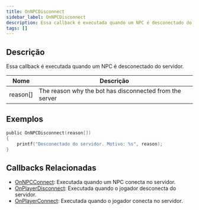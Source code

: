 ```yaml
---
title: OnNPCDisconnect
sidebar_label: OnNPCDisconnect
description: Essa callback é executada quando um NPC é desconectado do servidor.
tags: []
---
```


## Descrição

Essa callback é executada quando um NPC é desconectado do servidor.

| Nome         | Descrição                                               |
| ------------ | ------------------------------------------------------- |
| reason[]     | The reason why the bot has disconnected from the server |

## Exemplos

```c
public OnNPCDisconnect(reason[])
{
    printf("Desconectado do servidor. Motivo: %s", reason);
}
```

## Callbacks Relacionadas

- [OnNPCConnect](../callbacks/OnNPCConnect): Executada quando um NPC conecta no servidor.
- [OnPlayerDisconnect](../callbacks/OnPlayerDisconnect): Executada quando o jogador desconecta do servidor.
- [OnPlayerConnect](../callbacks/OnPlayerConnect): Executada quando o jogador conecta no servidor.
